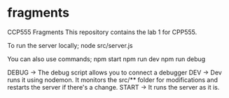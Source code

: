 # fragments
CCP555 Fragments
This repository contains the lab 1 for CPP555. 


To run the server locally;
node src/server.js

You can also use commands;
npm start 
npm run dev
npm run debug

DEBUG -> The debug script allows you to connect a debugger
DEV   -> Dev runs it using nodemon. It monitors the src/** folder for modifications and restarts the server if there's a change. 
START -> It runs the server as it is. 
